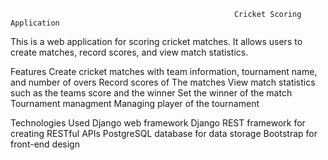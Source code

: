                                                       Cricket Scoring Application
This is a web application for scoring cricket matches. It allows users to create matches, record scores, and view match statistics.

Features
Create cricket matches with team information, tournament name, and number of overs
Record scores of The matches
View match statistics such as the teams score and the winner 
Set the winner of the match
Tournament managment
Managing player of the tournament

Technologies Used
Django web framework
Django REST framework for creating RESTful APIs
PostgreSQL database for data storage
Bootstrap for front-end design
